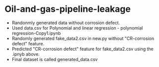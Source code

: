 # Oil-and-gas-pipeline-leakage

* Randonmly generated data without corrosion defect.
* Used data.csv for Polynomial and linear regression -  polynomial regression-Copy1.ipynb
* Randomly generated fake_data2.csv in new.py without "CR-corrosion defect" feature.
* Predicted  "CR-corrosion defect" feature for fake_data2.csv using the .ipnyb above.
* Final dataset is called generated_data.csv
